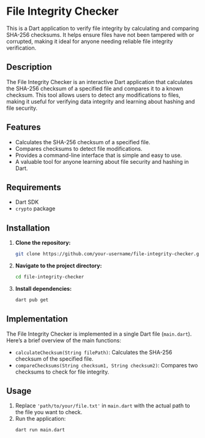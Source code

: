 # File Integrity Checker

This is a Dart application to verify file integrity by calculating and comparing SHA-256 checksums. It helps ensure files have not been tampered with or corrupted, making it ideal for anyone needing reliable file integrity verification.

## Description

The File Integrity Checker is an interactive Dart application that calculates the SHA-256 checksum of a specified file and compares it to a known checksum. This tool allows users to detect any modifications to files, making it useful for verifying data integrity and learning about hashing and file security.

## Features

- Calculates the SHA-256 checksum of a specified file.
- Compares checksums to detect file modifications.
- Provides a command-line interface that is simple and easy to use.
- A valuable tool for anyone learning about file security and hashing in Dart.

## Requirements

- Dart SDK
- `crypto` package

## Installation

1. **Clone the repository:**
    ```bash
    git clone https://github.com/your-username/file-integrity-checker.git
    ```

2. **Navigate to the project directory:**
    ```bash
    cd file-integrity-checker
    ```

3. **Install dependencies:**
    ```bash
    dart pub get
    ```

## Implementation

The File Integrity Checker is implemented in a single Dart file (`main.dart`). Here’s a brief overview of the main functions:

- `calculateChecksum(String filePath)`: Calculates the SHA-256 checksum of the specified file.
- `compareChecksums(String checksum1, String checksum2)`: Compares two checksums to check for file integrity.

## Usage

1. Replace `'path/to/your/file.txt'` in `main.dart` with the actual path to the file you want to check.
2. Run the application:
   ```bash
   dart run main.dart
